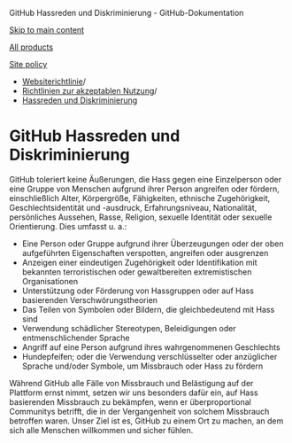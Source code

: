 GitHub Hassreden und Diskriminierung - GitHub-Dokumentation

[Skip to main content](#main-content)

[All products](/de)

[Site policy](/site-policy)

* [Websiterichtlinie](/de/site-policy)/
* [Richtlinien zur akzeptablen Nutzung](/de/site-policy/acceptable-use-policies)/
* [Hassreden und Diskriminierung](/de/site-policy/acceptable-use-policies/github-hate-speech-and-discrimination)

GitHub Hassreden und Diskriminierung
==========

GitHub toleriert keine Äußerungen, die Hass gegen eine Einzelperson oder eine Gruppe von Menschen aufgrund ihrer Person angreifen oder fördern, einschließlich Alter, Körpergröße, Fähigkeiten, ethnische Zugehörigkeit, Geschlechtsidentität und -ausdruck, Erfahrungsniveau, Nationalität, persönliches Aussehen, Rasse, Religion, sexuelle Identität oder sexuelle Orientierung. Dies umfasst u. a.:

* Eine Person oder Gruppe aufgrund ihrer Überzeugungen oder der oben aufgeführten Eigenschaften verspotten, angreifen oder ausgrenzen
* Anzeigen einer eindeutigen Zugehörigkeit oder Identifikation mit bekannten terroristischen oder gewaltbereiten extremistischen Organisationen
* Unterstützung oder Förderung von Hassgruppen oder auf Hass basierenden Verschwörungstheorien
* Das Teilen von Symbolen oder Bildern, die gleichbedeutend mit Hass sind
* Verwendung schädlicher Stereotypen, Beleidigungen oder entmenschlichender Sprache
* Angriff auf eine Person aufgrund ihres wahrgenommenen Geschlechts
* Hundepfeifen; oder die Verwendung verschlüsselter oder anzüglicher Sprache und/oder Symbole, um Missbrauch oder Hass zu fördern

Während GitHub alle Fälle von Missbrauch und Belästigung auf der Plattform ernst nimmt, setzen wir uns besonders dafür ein, auf Hass basierenden Missbrauch zu bekämpfen, wenn er überproportional Communitys betrifft, die in der Vergangenheit von solchem Missbrauch betroffen waren. Unser Ziel ist es, GitHub zu einem Ort zu machen, an dem sich alle Menschen willkommen und sicher fühlen.
